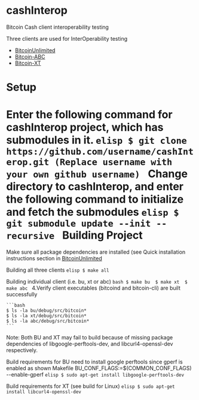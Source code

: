 # cashInterop
Bitcoin Cash client interoperability testing

Three clients are used for InterOperability testing

* [BitcoinUnlimited](https://github.com/BitcoinUnlimited/BitcoinUnlimited)
* [Bitcoin-ABC](https://github.com/Bitcoin-ABC/bitcoin-abc)
* [Bitcoin-XT](https://github.com/bitcoinxt/bitcoinxt)


Setup
===========
Enter the following command for cashInterop project, which has submodules in it. 
	```elisp
	$ git clone https://github.com/username/cashInterop.git (Replace username with your own github username)
	```
Change directory to cashInterop, and enter the following command to initialize and fetch the submodules 
	```elisp
	$ git submodule update --init --recursive
	```
Building Project
=====================
Make sure all package dependencies are installed (see Quick installation instructions section in [BitcoinUnlimited](https://github.com/BitcoinUnlimited/BitcoinUnlimited)

Building all three clients 
	```elisp
	$ make all
	```

Building individual client (i.e. bu, xt or abc) 
	```bash
	$ make bu 
	$ make xt 
	$ make abc
	```
4.Verify client executables (bitcoind and bitcoin-cli) are built successfully

	```bash
	$ ls -la bu/debug/src/bitcoin* 
	$ ls -la xt/debug/src/bitcoin* 
	$ ls -la abc/debug/src/bitcoin* 
	```

Note:
Both BU and XT may fail to build because of missing package dependencies of libgoogle-perftools-dev, and libcurl4-openssl-dev respectively. 

Build requirements for BU need to install google perftools since gperf is enabled 
as shown Makefile BU_CONF_FLAGS:=$(COMMON_CONF_FLAGS) --enable-gperf
	```elisp
	$ sudo apt-get install libgoogle-perftools-dev
	```

Build requirements for XT (see build for Linux) 
	```elisp
	$ sudo apt-get install libcurl4-openssl-dev
	```


